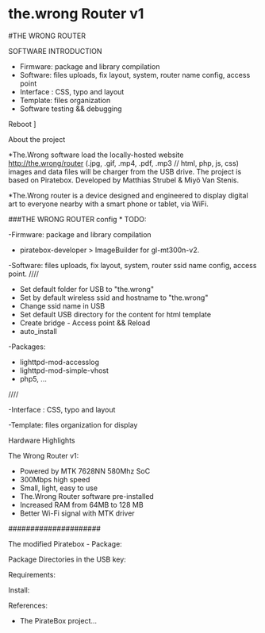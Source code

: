 # the.wrong Router v1

#THE WRONG ROUTER

SOFTWARE INTRODUCTION

- Firmware: package and library compilation
- Software: files uploads, fix layout, system, router name config, access point
- Interface : CSS, typo and layout
- Template: files organization
- Software testing && debugging

Reboot
]


 About the project

*The.Wrong software load the locally-hosted website http://the.wrong/router
(.jpg, .gif, .mp4, .pdf, .mp3 // html, php, js, css) images and data files will be charger from the USB drive. The project is based on Piratebox. Developed by Matthias Strubel & Miyö Van Stenis.

*The.Wrong router  is a device designed and engineered to display digital art to everyone nearby with a smart phone or tablet, via WiFi.

###THE WRONG ROUTER config * TODO:

-Firmware: package and library compilation
- piratebox-developer > ImageBuilder for gl-mt300n-v2.

-Software: files uploads, fix layout, system, router ssid name config, access point.
////
- Set default folder for USB  to "the.wrong"
- Set by default wireless ssid and hostname to "the.wrong"
- Change ssid name in USB
- Set default USB directory for the content for html template
- Create bridge - Access point && Reload
- auto_install
 
-Packages:
- lighttpd-mod-accesslog
- lighttpd-mod-simple-vhost  
- php5, ...

////

-Interface : CSS, typo and layout

-Template: files organization for display

Hardware Highlights

The Wrong Router v1:
- Powered by MTK 7628NN 580Mhz SoC
- 300Mbps high speed
- Small, light, easy to use
- The.Wrong Router software pre-installed
- Increased RAM from 64MB to 128 MB
- Better Wi-Fi signal with MTK driver

#####################

The modified Piratebox - Package:

Package Directories in the USB key:

Requirements:

Install:

References:
- The PirateBox project...

